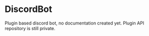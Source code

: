 # DiscordBot
Plugin based discord bot, no documentation created yet.
Plugin API repository is still private.

